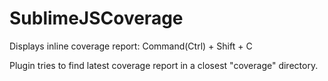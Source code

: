 SublimeJSCoverage
=================

Displays inline coverage report: Command(Ctrl) + Shift + C

Plugin tries to find latest coverage report in a closest "coverage" directory.
